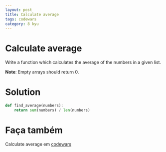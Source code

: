```yaml
---
layout: post
title: Calculate average
tags: codewars
category: 8 kyu
---
```


# Calculate average
Write a function which calculates the average of the numbers in a given list.

**Note**: Empty arrays should return 0.

# Solution
```python
def find_average(numbers):
    return sum(numbers) / len(numbers)
```

# Faça também
Calculate average em [codewars](https://www.codewars.com/kata/57a2013acf1fa5bfc4000921)